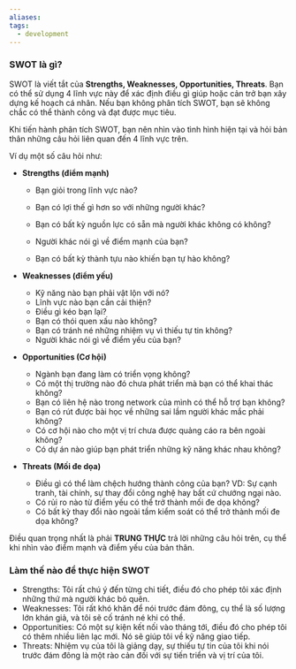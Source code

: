 ```yaml
---
aliases: 
tags:
  - development
---
```

### SWOT là gì?

SWOT là viết tắt của **Strengths, Weaknesses, Opportunities, Threats**. Bạn có thể sử dụng 4 lĩnh vực này để xác định điều gì giúp hoặc cản trở bạn xây dựng kế hoạch cá nhân. Nếu bạn không phân tích SWOT, bạn sẽ không chắc có thể thành công và đạt được mục tiêu.

Khi tiến hành phân tích SWOT, bạn nên nhìn vào tình hình hiện tại và hỏi bản thân những câu hỏi liên quan đến 4 lĩnh vực trên.

Ví dụ một số câu hỏi như:

- **Strengths (điểm mạnh)**

	- Bạn giỏi trong lĩnh vực nào?

	- Bạn có lợi thế gì hơn so với những người khác?

	- Bạn có bất kỳ nguồn lực có sẵn mà người khác không có không?

	- Người khác nói gì về điểm mạnh của bạn?

	- Bạn có bất kỳ thành tựu nào khiến bạn tự hào không?

- **Weaknesses (điểm yếu)**
	- Kỹ năng nào bạn phải vật lộn với nó?
	- Lĩnh vực nào bạn cần cải thiện?
	- Điều gì kéo bạn lại?
	- Bạn có thói quen xấu nào không?
	- Bạn có tránh né những nhiệm vụ vì thiếu tự tin không?
	- Người khác nói gì về điểm yếu của bạn?

- **Opportunities (Cơ hội)**
	- Ngành bạn đang làm có triển vọng không?
	- Có một thị trường nào đó chưa phát triển mà bạn có thể khai thác không?
	- Bạn có liên hệ nào trong network của mình có thể hỗ trợ bạn không?
	- Bạn có rút được bài học về những sai lầm người khác mắc phải không?
	- Có cơ hội nào cho một vị trí chưa được quảng cáo ra bên ngoài không?
	- Có dự án nào giúp bạn phát triển những kỹ năng khác nhau không?

- **Threats (Mối đe dọa)**
	- Điều gì có thể làm chệch hướng thành công của bạn? VD: Sự cạnh tranh, tài chính, sự thay đổi công nghệ hay bất cứ chướng ngại nào.
	- Có rủi ro nào từ điểm yếu có thể trở thành mối đe dọa không?
	- Có bất kỳ thay đổi nào ngoài tầm kiểm soát có thể trở thành mối đe dọa không?

Điều quan trọng nhất là phải **TRUNG THỰC** trả lời những câu hỏi trên, cụ thể khi nhìn vào điểm mạnh và điểm yếu của bản thân.
### Làm thế nào để thực hiện SWOT
  
- Strengths: Tôi rất chú ý đến từng chi tiết, điều đó cho phép tôi xác định những thứ mà người khác bỏ quên.
- Weaknesses: Tôi rất khó khăn để nói trước đám đông, cụ thể là số lượng lớn khán giả, và tôi sẽ cố tránh né khi có thể.
- Opportunities: Có một sự kiện kết nối vào tháng tới, điều đó cho phép tôi có thêm nhiều liên lạc mới. Nó sẽ giúp tôi về kỹ năng giao tiếp.
- Threats: Nhiệm vụ của tôi là giảng dạy, sự thiếu tự tin của tôi khi nói trước đám đông là một rào cản đối với sự tiến triển và vị trí của tôi.


